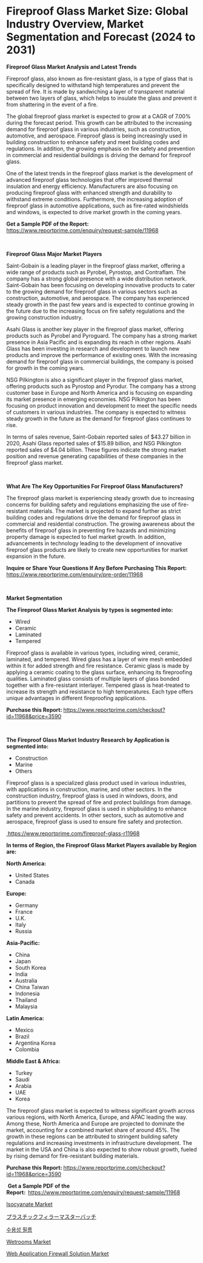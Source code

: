<p><h1>Fireproof Glass Market Size: Global Industry Overview, Market Segmentation and Forecast (2024 to 2031)</h1></p><p><strong>Fireproof Glass Market Analysis and Latest Trends</strong></p>
<p><p>Fireproof glass, also known as fire-resistant glass, is a type of glass that is specifically designed to withstand high temperatures and prevent the spread of fire. It is made by sandwiching a layer of transparent material between two layers of glass, which helps to insulate the glass and prevent it from shattering in the event of a fire.</p><p>The global fireproof glass market is expected to grow at a CAGR of 7.00% during the forecast period. This growth can be attributed to the increasing demand for fireproof glass in various industries, such as construction, automotive, and aerospace. Fireproof glass is being increasingly used in building construction to enhance safety and meet building codes and regulations. In addition, the growing emphasis on fire safety and prevention in commercial and residential buildings is driving the demand for fireproof glass.</p><p>One of the latest trends in the fireproof glass market is the development of advanced fireproof glass technologies that offer improved thermal insulation and energy efficiency. Manufacturers are also focusing on producing fireproof glass with enhanced strength and durability to withstand extreme conditions. Furthermore, the increasing adoption of fireproof glass in automotive applications, such as fire-rated windshields and windows, is expected to drive market growth in the coming years.</p></p>
<p><strong>Get a Sample PDF of the Report:&nbsp;</strong> <a href="https://www.reportprime.com/enquiry/request-sample/11968">https://www.reportprime.com/enquiry/request-sample/11968</a></p>
<p>&nbsp;</p>
<p><strong>Fireproof Glass Major Market Players</strong></p>
<p><p>Saint-Gobain is a leading player in the fireproof glass market, offering a wide range of products such as Pyrobel, Pyrostop, and Contraflam. The company has a strong global presence with a wide distribution network. Saint-Gobain has been focusing on developing innovative products to cater to the growing demand for fireproof glass in various sectors such as construction, automotive, and aerospace. The company has experienced steady growth in the past few years and is expected to continue growing in the future due to the increasing focus on fire safety regulations and the growing construction industry.</p><p>Asahi Glass is another key player in the fireproof glass market, offering products such as Pyrobel and Pyroguard. The company has a strong market presence in Asia Pacific and is expanding its reach in other regions. Asahi Glass has been investing in research and development to launch new products and improve the performance of existing ones. With the increasing demand for fireproof glass in commercial buildings, the company is poised for growth in the coming years.</p><p>NSG Pilkington is also a significant player in the fireproof glass market, offering products such as Pyrostop and Pyrodur. The company has a strong customer base in Europe and North America and is focusing on expanding its market presence in emerging economies. NSG Pilkington has been focusing on product innovation and development to meet the specific needs of customers in various industries. The company is expected to witness steady growth in the future as the demand for fireproof glass continues to rise.</p><p>In terms of sales revenue, Saint-Gobain reported sales of $43.27 billion in 2020, Asahi Glass reported sales of $15.89 billion, and NSG Pilkington reported sales of $4.04 billion. These figures indicate the strong market position and revenue generating capabilities of these companies in the fireproof glass market.</p></p>
<p>&nbsp;</p>
<p><strong>What Are The Key Opportunities For Fireproof Glass Manufacturers?</strong></p>
<p><p>The fireproof glass market is experiencing steady growth due to increasing concerns for building safety and regulations emphasizing the use of fire-resistant materials. The market is projected to expand further as strict building codes and regulations drive the demand for fireproof glass in commercial and residential construction. The growing awareness about the benefits of fireproof glass in preventing fire hazards and minimizing property damage is expected to fuel market growth. In addition, advancements in technology leading to the development of innovative fireproof glass products are likely to create new opportunities for market expansion in the future.</p></p>
<p><strong>Inquire or Share Your Questions If Any Before Purchasing This Report:</strong> <a href="https://www.reportprime.com/enquiry/pre-order/11968">https://www.reportprime.com/enquiry/pre-order/11968</a></p>
<p>&nbsp;</p>
<p><strong>Market Segmentation</strong></p>
<p><strong>The Fireproof Glass Market Analysis by types is segmented into:</strong></p>
<p><ul><li>Wired</li><li>Ceramic</li><li>Laminated</li><li>Tempered</li></ul></p>
<p><p>Fireproof glass is available in various types, including wired, ceramic, laminated, and tempered. Wired glass has a layer of wire mesh embedded within it for added strength and fire resistance. Ceramic glass is made by applying a ceramic coating to the glass surface, enhancing its fireproofing qualities. Laminated glass consists of multiple layers of glass bonded together with a fire-resistant interlayer. Tempered glass is heat-treated to increase its strength and resistance to high temperatures. Each type offers unique advantages in different fireproofing applications.</p></p>
<p><strong>Purchase this Report:&nbsp;</strong><a href="https://www.reportprime.com/checkout?id=11968&price=3590">https://www.reportprime.com/checkout?id=11968&price=3590</a></p>
<p>&nbsp;</p>
<p><strong>The Fireproof Glass Market Industry Research by Application is segmented into:</strong></p>
<p><ul><li>Construction</li><li>Marine</li><li>Others</li></ul></p>
<p><p>Fireproof glass is a specialized glass product used in various industries, with applications in construction, marine, and other sectors. In the construction industry, fireproof glass is used in windows, doors, and partitions to prevent the spread of fire and protect buildings from damage. In the marine industry, fireproof glass is used in shipbuilding to enhance safety and prevent accidents. In other sectors, such as automotive and aerospace, fireproof glass is used to ensure fire safety and protection.</p></p>
<p><a href="https://www.reportprime.com/fireproof-glass-r11968">&nbsp;https://www.reportprime.com/fireproof-glass-r11968</a></p>
<p><strong>In terms of Region, the Fireproof Glass Market Players available by Region are:</strong></p>
<p>
    <p> <strong> North America: </strong>
        <ul>
            <li>United States</li>
            <li>Canada</li>
        </ul>
        </p> 
    <p> <strong> Europe: </strong>
        <ul>
            <li>Germany</li>
            <li>France</li>
            <li>U.K.</li>
            <li>Italy</li>
            <li>Russia</li>
        </ul>
        </p> 
    <p> <strong> Asia-Pacific: </strong>
        <ul>
            <li>China</li>
            <li>Japan</li>
            <li>South Korea</li>
            <li>India</li>
            <li>Australia</li>
            <li>China Taiwan</li>
            <li>Indonesia</li>
            <li>Thailand</li>
            <li>Malaysia</li>
        </ul>
        </p> 
    <p> <strong> Latin America: </strong>
        <ul>
            <li>Mexico</li>
            <li>Brazil</li>
            <li>Argentina Korea</li>
            <li>Colombia</li>
        </ul>
        </p> 
    <p> <strong> Middle East & Africa: </strong>
        <ul>
            <li>Turkey</li>
            <li>Saudi</li>
            <li>Arabia</li>
            <li>UAE</li>
            <li>Korea</li>
        </ul>
    </p>
    </p>
<p><p>The fireproof glass market is expected to witness significant growth across various regions, with North America, Europe, and APAC leading the way. Among these, North America and Europe are projected to dominate the market, accounting for a combined market share of around 45%. The growth in these regions can be attributed to stringent building safety regulations and increasing investments in infrastructure development. The market in the USA and China is also expected to show robust growth, fueled by rising demand for fire-resistant building materials.</p></p>
<p><strong>Purchase this Report: </strong><a href="https://www.reportprime.com/checkout?id=11968&price=3590">https://www.reportprime.com/checkout?id=11968&price=3590</a></p>
<p>&nbsp;<strong>Get a Sample PDF of the Report:&nbsp;&nbsp;</strong><a href="https://www.reportprime.com/enquiry/request-sample/11968">https://www.reportprime.com/enquiry/request-sample/11968</a></p>
<p><strong></strong></p>
<p><p><a href="https://github.com/julyju69/Market-Research-Report-List-4/blob/main/isocyanate-market.md">Isocyanate Market</a></p><p><a href="https://medium.com/@adelinestar2023/%E3%83%97%E3%83%A9%E3%82%B9%E3%83%81%E3%83%83%E3%82%AF%E3%83%95%E3%82%A3%E3%83%A9%E3%83%BC%E3%83%9E%E3%82%B9%E3%82%BF%E3%83%BC%E3%83%90%E3%83%83%E3%83%81%E5%B8%82%E5%A0%B4%E3%81%AE%E3%83%88%E3%83%AC%E3%83%B3%E3%83%89%E3%81%A8%E5%88%86%E6%9E%90-%E5%B0%86%E6%9D%A5%E3%81%AE%E6%88%90%E9%95%B7%E3%81%AE%E6%A9%9F%E4%BC%9A%E3%81%A8%E8%AA%B2%E9%A1%8C-2024%E5%B9%B4-2031%E5%B9%B4-9320fbc819b0">プラスチックフィラーマスターバッチ</a></p><p><a href="https://medium.com/@antosuigrtley99783676/%EA%B8%80%EB%A1%9C%EB%B2%8C-%EC%88%98%EC%9A%A9%EC%84%B1-%ED%95%84%EB%A6%84-%EC%8B%9C%EC%9E%A5-%EC%A0%90%EC%9C%A0%EC%9C%A8-%EB%B0%8F-%EC%84%B1%EC%9E%A5-%EA%B8%B0%ED%9A%8C-%EB%B0%8F-2024%EB%85%84%EB%B6%80%ED%84%B0-2031%EB%85%84%EA%B9%8C%EC%A7%80-7-5-%EC%9D%98-%EC%97%B0%ED%8F%89%EA%B7%A0-%EC%84%B1%EC%9E%A5%EB%A5%A0%EB%A1%9C-%EC%84%B1%EC%9E%A5%ED%95%98%EB%8A%94-%EC%8B%9C%EC%9E%A5-%EA%B7%9C%EB%AA%A8-8a9954c05192">수용성 필름</a></p><p><a href="https://issuu.com/reportprime-2/docs/wetrooms-market-size-2030.pptx">Wetrooms Market</a></p><p><a href="https://www.linkedin.com/pulse/web-application-firewall-solution-market-forecasts-trends-peuqe">Web Application Firewall Solution Market</a></p></p>